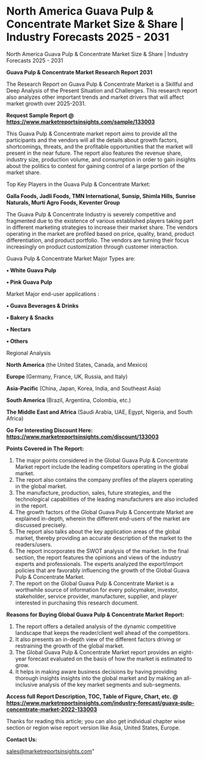 # North America Guava Pulp & Concentrate Market Size & Share | Industry Forecasts 2025 - 2031
North America Guava Pulp & Concentrate Market Size & Share | Industry Forecasts 2025 - 2031

<strong>Guava Pulp & Concentrate Market Research Report 2031</strong>

The Research Report on Guava Pulp & Concentrate Market is a Skillful and Deep Analysis of the Present Situation and Challenges. This research report also analyzes other important trends and market drivers that will affect market growth over 2025-2031.

<strong>Request Sample Report @ <a href=https://www.marketreportsinsights.com/sample/133003>https://www.marketreportsinsights.com/sample/133003</a></strong>

This Guava Pulp & Concentrate market report aims to provide all the participants and the vendors will all the details about growth factors, shortcomings, threats, and the profitable opportunities that the market will present in the near future. The report also features the revenue share, industry size, production volume, and consumption in order to gain insights about the politics to contest for gaining control of a large portion of the market share.

Top Key Players in the Guava Pulp & Concentrate Market:

<strong>Galla Foods, Jadli Foods, TMN International, Sunsip, Shimla Hills, Sunrise Naturals, Murti Agro Foods, Keventer Group</strong>

The Guava Pulp & Concentrate Industry is severely competitive and fragmented due to the existence of various established players taking part in different marketing strategies to increase their market share. The vendors operating in the market are profiled based on price, quality, brand, product differentiation, and product portfolio. The vendors are turning their focus increasingly on product customization through customer interaction.

Guava Pulp & Concentrate Market Major Types are:

<strong>• White Guava Pulp

• Pink Guava Pulp</strong>

Market Major end-user applications :

<strong>• Guava Beverages & Drinks

• Bakery & Snacks

• Nectars

• Others</strong>

Regional Analysis

</u><strong><b>North America</b></strong> (the United States, Canada, and Mexico)

<strong><b>Europe </b></strong>(Germany, France, UK, Russia, and Italy)

<strong><b>Asia-Pacific</b></strong> (China, Japan, Korea, India, and Southeast Asia)

<strong><b>South America</b></strong> (Brazil, Argentina, Colombia, etc.)

<strong><b>The Middle East and Africa</b></strong> (Saudi Arabia, UAE, Egypt, Nigeria, and South Africa)

<strong>Go For Interesting Discount Here: <a href=https://www.marketreportsinsights.com/discount/133003>https://www.marketreportsinsights.com/discount/133003</a></strong>

<strong>Points Covered in The Report:</strong>
<ol>
  <li>The major points considered in the Global Guava Pulp & Concentrate Market report include the leading competitors operating in the global market.</li>
  <li>The report also contains the company profiles of the players operating in the global market.</li>
  <li>The manufacture, production, sales, future strategies, and the technological capabilities of the leading manufacturers are also included in the report.</li>
  <li>The growth factors of the Global Guava Pulp & Concentrate Market are explained in-depth, wherein the different end-users of the market are discussed precisely.</li>
  <li>The report also talks about the key application areas of the global market, thereby providing an accurate description of the market to the readers/users.</li>
  <li>The report incorporates the SWOT analysis of the market. In the final section, the report features the opinions and views of the industry experts and professionals. The experts analyzed the export/import policies that are favorably influencing the growth of the Global Guava Pulp & Concentrate Market.</li>
  <li>The report on the Global Guava Pulp & Concentrate Market is a worthwhile source of information for every policymaker, investor, stakeholder, service provider, manufacturer, supplier, and player interested in purchasing this research document.</li>
</ol>
<strong>Reasons for Buying Global Guava Pulp & Concentrate Market Report:</strong>

<ol>
  <li>The report offers a detailed analysis of the dynamic competitive landscape that keeps the reader/client well ahead of the competitors.</li>
  <li>It also presents an in-depth view of the different factors driving or restraining the growth of the global market.</li>
  <li>The Global Guava Pulp & Concentrate Market report provides an eight-year forecast evaluated on the basis of how the market is estimated to grow.</li>
  <li>It helps in making aware business decisions by having providing thorough insights insights into the global market and by making an all-inclusive analysis of the key market segments and sub-segments.</li>
</ol>
<strong>Access full Report Description, TOC, Table of Figure, Chart, etc. @ <a href=https://www.marketreportsinsights.com/industry-forecast/guava-pulp-concentrate-market-2022-133003>https://www.marketreportsinsights.com/industry-forecast/guava-pulp-concentrate-market-2022-133003</a></strong>


Thanks for reading this article; you can also get individual chapter wise section or region wise report version like Asia, United States, Europe.

<strong>Contact Us:</strong>

sales@marketreportsinsights.com"
